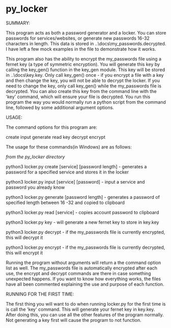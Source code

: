 # py_locker

SUMMARY:

  This program acts as both a password generator and a locker. You can store passwords for services/websites, or generate new passwords 16-32
characters in length. This data is stored in ..\docs\my_passwords.decrypted. I have left a few mock examples in the file to demonstrate how it works.

This program also has the ability to encrypt the my_passwords file using a fernet key (a type of symmetric encryption). You will generate this key by calling
the key_gen() function in the key_gen module. This key will be stored in ..\docs\key.key. Only call key_gen() once - if you encrypt a file with a key and then
change the key, you will not be able to decrypt the locker. If you need to change the key, only call key_gen() while the my_passwords file is decrypted.
You can also create this key from the command line with the 'key' command, which will ensure your file is decrypted.
You run this program the way you would normally run a python script from the command line, followed by some additional argument options.

USAGE:

The command options for this program are: 

create
input
generate
read
key
decrypt
encrypt

The usage for these commands(in Windows) are as follows:

*from the py_locker directory*

python3 locker.py create [service] [password length] - generates a password for a specified service and stores it in the locker

python3 locker.py input [service] [password] - input a service and password you already know

python3 locker.py generate [password length] - generates a password of specified length between 16 -32 and copied to clipboard

python3 locker.py read [service] - copies account password to clipboard

python3 locker.py key - will generate a new fernet key to store in key.key

python3 locker.py decrypt - if the my_passwords file is currently encrypted, this will decrypt it

python3 locker.py encrypt - if the my_passwords file is currently decrypted, this will encrypt it

  Running the program without arguments will return a the command option list as well.
The my_passwords file is automatically encrypted after each use, the encrypt and decrypt commands are there in case something unexpected happens. If you want 
to know how everything works, the files have all been commented explaining the use and purpose of each function.

RUNNING FOR THE FIRST TIME:

  The first thing you will want to do when running locker.py for the first time is is call the 'key' command. This will generate your fernet key in key.key. After doing this, you can use all the other features of the program normally. Not generating a key first will cause the program to not function.
